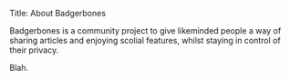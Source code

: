 Title: About Badgerbones


Badgerbones is a community project to give likeminded people a way of sharing articles and enjoying scolial features, whilst staying in control of their privacy.

Blah.